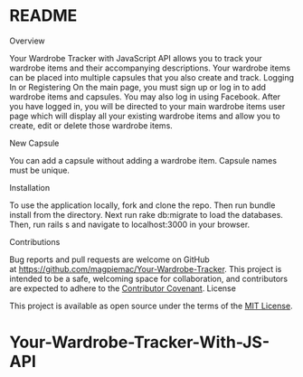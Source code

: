 # README

Overview

Your Wardrobe Tracker with JavaScript API allows you to track your wardrobe items and their accompanying descriptions. Your wardrobe items can be placed into multiple capsules that you also create and track.
Logging In or Registering
On the main page, you must sign up or log in to add wardrobe items and capsules. You may also log in using Facebook. After you have logged in, you will be directed to your main wardrobe items user page which will display all your existing wardrobe items and allow you to create, edit or delete those wardrobe items.

New Capsule

You can add a capsule without adding a wardrobe item. Capsule names must be unique.

Installation

To use the application locally, fork and clone the repo. Then run bundle install from the directory. Next run rake db:migrate to load the databases. Then, run rails s and navigate to localhost:3000 in your browser.

Contributions

Bug reports and pull requests are welcome on GitHub at https://github.com/magpiemac/Your-Wardrobe-Tracker.  This project is intended to be a safe, welcoming space for collaboration, and contributors are expected to adhere to the [Contributor Covenant](http://contributor-covenant.org).
License

This project is available as open source under the terms of the [MIT License](http://opensource.org/licenses/MIT).

# Your-Wardrobe-Tracker-With-JS-API
